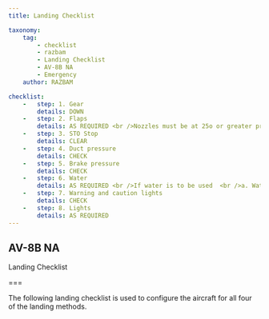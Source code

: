 ```yaml
---
title: Landing Checklist 

taxonomy:
    tag:
        - checklist
        - razbam
        - Landing Checklist 
        - AV-8B NA
        - Emergency
    author: RAZBAM

checklist:
    -   step: 1. Gear 
        details: DOWN 
    -   step: 2. Flaps 
        details: AS REQUIRED <br />Nozzles must be at 25o or greater prior to selecting STOL flap. 
    -   step: 3. STO Stop 
        details: CLEAR 
    -   step: 4. Duct pressure 
        details: CHECK 
    -   step: 5. Brake pressure 
        details: CHECK 
    -   step: 6. Water 
        details: AS REQUIRED <br />If water is to be used  <br />a. Water switch <br />T/O (check for RPM rise) <br />b. Throttle <br />FULL c. Check for green water flow light or W in the HUD<br />acceleration to short lift wet RPM and water quantity countdown. <br />d. Water switch AS REQUIRED 
    -   step: 7. Warning and caution lights 
        details: CHECK 
    -   step: 8. Lights
        details: AS REQUIRED
---
```


## AV-8B NA 
Landing Checklist 

===

The following landing checklist is used to configure the aircraft for all four of the landing methods. 
